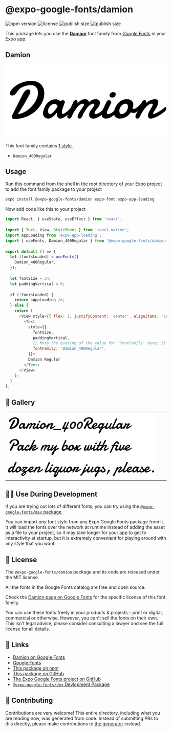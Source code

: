 # @expo-google-fonts/damion

![npm version](https://flat.badgen.net/npm/v/@expo-google-fonts/damion)
![license](https://flat.badgen.net/github/license/expo/google-fonts)
![publish size](https://flat.badgen.net/packagephobia/install/@expo-google-fonts/damion)
![publish size](https://flat.badgen.net/packagephobia/publish/@expo-google-fonts/damion)

This package lets you use the [**Damion**](https://fonts.google.com/specimen/Damion) font family from [Google Fonts](https://fonts.google.com/) in your Expo app.

## Damion

![Damion](./font-family.png)

This font family contains [1 style](#-gallery).

- `Damion_400Regular`

## Usage

Run this command from the shell in the root directory of your Expo project to add the font family package to your project
```sh
expo install @expo-google-fonts/damion expo-font expo-app-loading
```

Now add code like this to your project
```js
import React, { useState, useEffect } from 'react';

import { Text, View, StyleSheet } from 'react-native';
import AppLoading from 'expo-app-loading';
import { useFonts, Damion_400Regular } from '@expo-google-fonts/damion';

export default () => {
  let [fontsLoaded] = useFonts({
    Damion_400Regular,
  });

  let fontSize = 24;
  let paddingVertical = 6;

  if (!fontsLoaded) {
    return <AppLoading />;
  } else {
    return (
      <View style={{ flex: 1, justifyContent: 'center', alignItems: 'center' }}>
        <Text
          style={{
            fontSize,
            paddingVertical,
            // Note the quoting of the value for `fontFamily` here; it expects a string!
            fontFamily: 'Damion_400Regular',
          }}>
          Damion Regular
        </Text>
      </View>
    );
  }
};

```

## 🔡 Gallery


||||
|-|-|-|
|![Damion_400Regular](./Damion_400Regular.ttf.png)||||


## 👩‍💻 Use During Development

If you are trying out lots of different fonts, you can try using the [`@expo-google-fonts/dev` package](https://github.com/expo/google-fonts/tree/master/font-packages/dev#readme).

You can import *any* font style from any Expo Google Fonts package from it. It will load the fonts
over the network at runtime instead of adding the asset as a file to your project, so it may take longer
for your app to get to interactivity at startup, but it is extremely convenient
for playing around with any style that you want.

## 📖 License

The `@expo-google-fonts/damion` package and its code are released under the MIT license.

All the fonts in the Google Fonts catalog are free and open source.

Check the [Damion page on Google Fonts](https://fonts.google.com/specimen/Damion) for the specific license of this font family.

You can use these fonts freely in your products & projects - print or digital, commercial or otherwise. However, you can't sell the fonts on their own. This isn't legal advice, please consider consulting a lawyer and see the full license for all details.

## 🔗 Links

- [Damion on Google Fonts](https://fonts.google.com/specimen/Damion)
- [Google Fonts](https://fonts.google.com/)
- [This package on npm](https://www.npmjs.com/package/@expo-google-fonts/damion)
- [This package on GitHub](https://github.com/expo/google-fonts/tree/master/font-packages/damion)
- [The Expo Google Fonts project on GitHub](https://github.com/expo/google-fonts)
- [`@expo-google-fonts/dev` Devlopment Package](https://github.com/expo/google-fonts/tree/master/font-packages/dev)

## 🤝 Contributing

Contributions are very welcome! This entire directory, including what you are reading now, was generated from code. Instead of submitting PRs to this directly, please make contributions to [the generator](https://github.com/expo/google-fonts/tree/master/packages/generator) instead.
